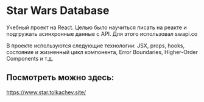 # Star Wars Database
Учебный проект на React. Целью было научиться писать на реакте и подгружать асинхронные данные с API. Для этого использовал swapi.co

В проекте используются следующие технологии: JSX, props, hooks, cостояние и жизненный цикл компонента, Error Boundaries, Higher-Order Components и т.д.

## Посмотреть можно здесь: 
https://www.star.tolkachev.site/



